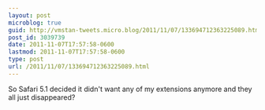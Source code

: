 ```yaml
---
layout: post
microblog: true
guid: http://vmstan-tweets.micro.blog/2011/11/07/133694712363225089.html
post_id: 3039739
date: 2011-11-07T17:57:58-0600
lastmod: 2011-11-07T17:57:58-0600
type: post
url: /2011/11/07/133694712363225089.html
---
```

So Safari 5.1 decided it didn't want any of my extensions anymore and they all just disappeared?
